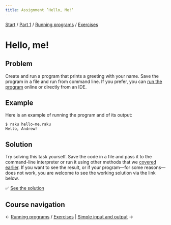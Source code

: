 ```yaml
---
title: Assignment ’Hello, Me!‘
---
```


[Start](../../..) / [Part 1](../../../part1) / [Running programs](../..) / [Exercises](..)

# Hello, me!

## Problem

Create and run a program that prints a greeting with your name. Save the program in a file and run from command line. If you prefer, you can [run the program](/raku-course/running-programs) online or directly from an IDE.

## Example

Here is an example of running the program and of its output:

    $ raku hello-me.raku
    Hello, Andrew!


## Solution

Try solving this task yourself. Save the code in a file and pass it to the command-line interpreter or run it using other methods that we [covered earlier](../../running-programs). If you want to see the result, or if your program—for some reasons—does not work, you are welcome to see the working solution via the link below.

✅ [See the solution](solution)

## Course navigation

← [Running programs](../..) / [Exercises](..) | [Simple input and output](../../simple-input-output) →
